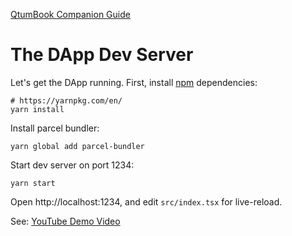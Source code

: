 [QtumBook Companion Guide](https://github.com/qtumproject/qtumbook/blob/master/en/part2/erc20-dapp.md)

# The DApp Dev Server

Let's get the DApp running. First, install [npm](https://www.npmjs.com/) dependencies:

```
# https://yarnpkg.com/en/
yarn install
```

Install parcel bundler:

```
yarn global add parcel-bundler
```

Start dev server on port 1234:

```
yarn start
```

Open http://localhost:1234, and edit `src/index.tsx` for live-reload.

See: [YouTube Demo Video](https://youtu.be/zLUE5m6ccqk)


